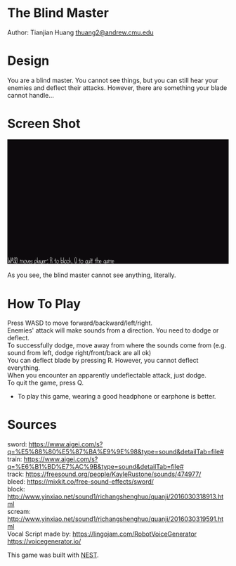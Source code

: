# The Blind Master  

Author: Tianjian Huang <thuang2@andrew.cmu.edu>  

# Design
You are a blind master. You cannot see things, but you can still hear your enemies and 
deflect their attacks. However, there are something your blade cannot handle...  

# Screen Shot

![Screen Shot](screenshot.png)  

As you see, the blind master cannot see anything, literally.  

# How To Play

Press WASD to move forward/backward/left/right.  
Enemies' attack will make sounds from a direction. You need to dodge or deflect.  
To successfully dodge, move away from where the sounds come from (e.g. sound from left, dodge right/front/back are all ok)  
You can deflect blade by pressing R. However, you cannot deflect everything.  
When you encounter an apparently undeflectable attack, just dodge.  
To quit the game, press Q.  

* To play this game, wearing a good headphone or earphone is better.  

# Sources
sword: https://www.aigei.com/s?q=%E5%88%80%E5%87%BA%E9%9E%98&type=sound&detailTab=file#  
train: https://www.aigei.com/s?q=%E6%B1%BD%E7%AC%9B&type=sound&detailTab=file#  
track: https://freesound.org/people/KayleRustone/sounds/474977/  
bleed: https://mixkit.co/free-sound-effects/sword/  
block: http://www.yinxiao.net/sound1/richangshenghuo/quanji/2016030318913.html  
scream: http://www.yinxiao.net/sound1/richangshenghuo/quanji/2016030319591.html  
Vocal Script made by: https://lingojam.com/RobotVoiceGenerator  
https://voicegenerator.io/  

This game was built with [NEST](NEST.md).

